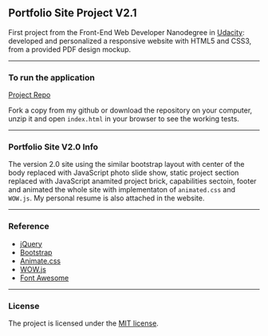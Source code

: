 ## Portfolio Site Project V2.1

First project from the Front-End Web Developer Nanodegree in <a href="https://www.udacity.com" target="_blank">Udacity</a>:
<br>
developed and personalized a responsive website with HTML5 and CSS3, from a provided PDF design mockup.

---

### To run the application

[Project Repo](https://github.com/markchen555/Portfolio)

Fork a copy from my github or download the repository on your computer, unzip it and open `index.html` in your browser to see the working tests.

---

### Portfolio Site V2.0 Info

The version 2.0 site using the similar bootstrap layout with center of the body replaced with JavaScript photo slide show, static project section replaced with JavaScript anamited project brick, capabilities sectoin, footer and animated the whole site with implementaton of `animated.css` and `WOW.js`. My personal resume is also attached in the website.  

---

### Reference

- [jQuery](https://jquery.com/)
- [Bootstrap](http://getbootstrap.com/)
- [Animate.css](https://daneden.github.io/animate.css/)
- [WOW.js](http://mynameismatthieu.com/WOW/)
- [Font Awesome](http://fontawesome.io/)

---

### License

The project is licensed under the [MIT license](license.txt).
